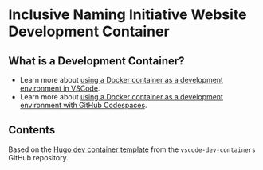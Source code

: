 # Inclusive Naming Initiative Website Development Container

## What is a Development Container?

* Learn more about [using a Docker container as a development environment in VSCode](https://code.visualstudio.com/docs/remote/containers).
* Learn more about [using a Docker container as a development environment with GitHub Codespaces](https://docs.github.com/en/codespaces/developing-in-codespaces/creating-a-codespace).

## Contents

Based on the [Hugo dev container template](https://github.com/microsoft/vscode-dev-containers/tree/main/containers/hugo) from the `vscode-dev-containers` GitHub repository.
